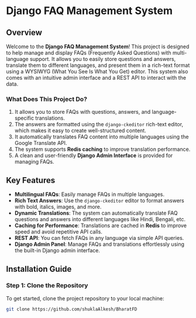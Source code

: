 # Django FAQ Management System

## Overview
Welcome to the **Django FAQ Management System**! This project is designed to help manage and display FAQs (Frequently Asked Questions) with multi-language support. It allows you to easily store questions and answers, translate them to different languages, and present them in a rich-text format using a WYSIWYG (What You See Is What You Get) editor. This system also comes with an intuitive admin interface and a REST API to interact with the data.

### What Does This Project Do?
1. It allows you to store FAQs with questions, answers, and language-specific translations.
2. The answers are formatted using the `django-ckeditor` rich-text editor, which makes it easy to create well-structured content.
3. It automatically translates FAQ content into multiple languages using the Google Translate API.
4. The system supports **Redis caching** to improve translation performance.
5. A clean and user-friendly **Django Admin Interface** is provided for managing FAQs.

## Key Features
- **Multilingual FAQs**: Easily manage FAQs in multiple languages.
- **Rich Text Answers**: Use the `django-ckeditor` editor to format answers with bold, italics, images, and more.
- **Dynamic Translations**: The system can automatically translate FAQ questions and answers into different languages like Hindi, Bengali, etc.
- **Caching for Performance**: Translations are cached in **Redis** to improve speed and avoid repetitive API calls.
- **REST API**: You can fetch FAQs in any language via simple API queries.
- **Django Admin Panel**: Manage FAQs and translations effortlessly using the built-in Django admin interface.

## Installation Guide

### Step 1: Clone the Repository
To get started, clone the project repository to your local machine:

```bash
git clone https://github.com/shuklaAlkesh/BharatFD
